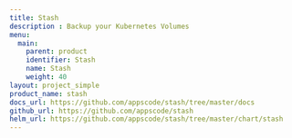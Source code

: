 ```yaml
---
title: Stash
description : Backup your Kubernetes Volumes
menu:
  main:
    parent: product
    identifier: Stash
    name: Stash
    weight: 40
layout: project_simple
product_name: stash
docs_url: https://github.com/appscode/stash/tree/master/docs
github_url: https://github.com/appscode/stash
helm_url: https://github.com/appscode/stash/tree/master/chart/stash
---
```

